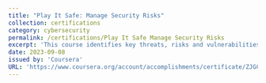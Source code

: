 ```yaml
---
title: "Play It Safe: Manage Security Risks"
collection: certifications
category: cybersecurity
permalink: /certifications/Play It Safe Manage Security Risks
excerpt: 'This course identifies key threats, risks and vulnerabilities in business operations and defines commonly used Security Information and Event Management tools.'
date: 2023-09-08
issued by: 'Coursera'
URL: 'https://www.coursera.org/account/accomplishments/certificate/ZJGCNNKTQ57X'
---
```

